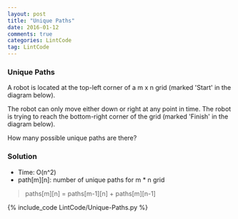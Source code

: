 ```yaml
---
layout: post
title: "Unique Paths"
date: 2016-01-12
comments: true
categories: LintCode
tag: LintCode
---
```


### Unique Paths
A robot is located at the top-left corner of a m x n grid (marked 'Start' in the diagram below).

The robot can only move either down or right at any point in time. The robot is trying to reach the bottom-right corner of the grid (marked 'Finish' in the diagram below).

How many possible unique paths are there?

<!--more-->

### Solution
* Time: O(n^2)
* path[m][n]: number of unique paths for m * n grid
> paths[m][n] = paths[m-1][n] + paths[m][n-1]

{% include_code LintCode/Unique-Paths.py %}
